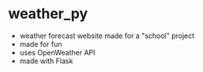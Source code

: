# weather_py
- weather forecast website made for a "school" project
- made for fun
- uses OpenWeather API
- made with Flask
